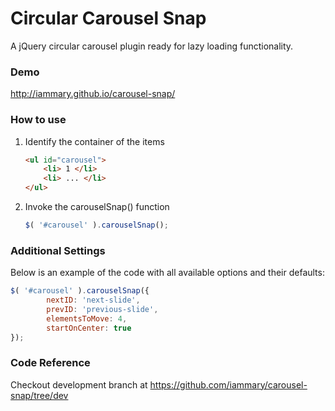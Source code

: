 Circular Carousel Snap
======================

A jQuery circular carousel plugin ready for lazy loading functionality.

### Demo

http://iammary.github.io/carousel-snap/

### How to use

1. Identify the container of the items

	```HTML
	<ul id="carousel">
		<li> 1 </li>
		<li> ... </li>
	</ul>
	```

2. Invoke the carouselSnap() function

	```JavaScript
	$( '#carousel' ).carouselSnap();
	```

### Additional Settings

Below is an example of the code with all available options and their defaults:

```JavaScript
$( '#carousel' ).carouselSnap({
		nextID: 'next-slide',
		prevID: 'previous-slide',
		elementsToMove: 4,
		startOnCenter: true
});
```

### Code Reference

Checkout development branch at https://github.com/iammary/carousel-snap/tree/dev

